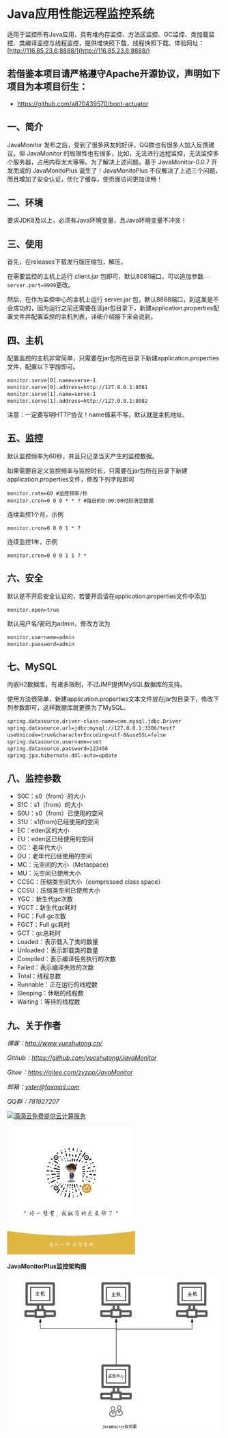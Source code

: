 # Java应用性能远程监控系统

适用于监控所有Java应用，具有堆内存监控、方法区监控、GC监控、类加载监控、类编译监控与线程监控，提供堆快照下载，线程快照下载。体验网址：[http://116.85.23.6:8888/](http://116.85.23.6:8888/)

## 若借鉴本项目请严格遵守Apache开源协议，声明如下项目为本项目衍生：

- https://github.com/a870439570/boot-actuator

## 一、简介

JavaMonitor 发布之后，受到了很多网友的好评，QQ群也有很多人加入反馈建议。但 JavaMonitor 的局限性也有很多，比如，无法进行远程监控，无法监控多个服务器，占用内存太大等等。为了解决上述问题，基于 JavaMonitor-0.0.7 开发而成的 JavaMonitoPlus 诞生了！JavaMonitoPlus 不仅解决了上述三个问题，而且增加了安全认证，优化了缓存，使页面访问更加流畅！

## 二、环境

要求JDK8及以上，必须有Java环境变量，且Java环境变量不冲突！

## 三、使用

首先，在releases下载发行版压缩包，解压。

在需要监控的主机上运行 client.jar 包即可，默认8081端口，可以追加参数`--server.port=9999`更改。

然后，在作为监控中心的主机上运行 server.jar 包，默认8888端口，到这里是不会成功的，因为运行之前还需要在该jar包目录下，新建application.properties配置文件并配置监控的主机列表，详细介绍接下来会说到。

## 四、主机

配置监控的主机非常简单，只需要在jar包所在目录下新建application.properties文件，配置以下字段即可。

```properties
monitor.serve[0].name=serve-1
monitor.serve[0].address=http://127.0.0.1:8081
monitor.serve[1].name=serve-1
monitor.serve[1].address=http://127.0.0.1:8082
```

注意：一定要写明HTTP协议！name值若不写，默认就是主机地址。

## 五、监控

默认监控频率为60秒，并且只记录当天产生的监控数据。

如果需要自定义监控频率与监控时长，只需要在jar包所在目录下新建application.properties文件，修改下列字段即可

```
monitor.rate=60 #监控频率/秒
monitor.cron=0 0 0 * * ? #每日的0:00:00时刻清空数据
```

连续监控1个月，示例

```
monitor.cron=0 0 0 1 * ?
```

连续监控1年，示例

```
monitor.cron=0 0 0 1 1 ? *
```

## 六、安全

默认是不开启安全认证的，若要开启请在application.properties文件中添加

```properties
monitor.open=true
```

默认用户名/密码为admin，修改方法为

```properties
monitor.username=admin
monitor.password=admin
```

## 七、MySQL

内嵌H2数据库，有诸多限制，不过JMP提供MySQL数据库的支持。

使用方法很简单，新建application.properties文本文件放在jar包目录下，修改下列参数即可，这样数据库就更换为了MySQL。

```properties
spring.datasource.driver-class-name=com.mysql.jdbc.Driver
spring.datasource.url=jdbc:mysql://127.0.0.1:3306/test?useUnicode=true&characterEncoding=utf-8&useSSL=false
spring.datasource.username=root
spring.datasource.password=123456
spring.jpa.hibernate.ddl-auto=update
```

## 八、监控参数

- S0C：s0（from）的大小
- S1C：s1（from）的大小
- S0U：s0（from）已使用的空间
- S1U：s1(from)已经使用的空间
- EC：eden区的大小
- EU：eden区已经使用的空间
- OC：老年代大小
- OU：老年代已经使用的空间
- MC：元空间的大小（Metaspace）
- MU：元空间已使用大小
- CCSC：压缩类空间大小（compressed class space）
- CCSU：压缩类空间已使用大小
- YGC：新生代gc次数
- YGCT：新生代gc耗时
- FGC：Full gc次数
- FGCT：Full gc耗时
- GCT：gc总耗时
- Loaded：表示载入了类的数量
- Unloaded：表示卸载类的数量
- Compiled：表示编译任务执行的次数
- Failed：表示编译失败的次数
- Total：线程总数
- Runnable：正在运行的线程数
- Sleeping：休眠的线程数
- Waiting：等待的线程数

## 九、关于作者

*博客：http://www.yueshutong.cn/*

*Github：https://github.com/yueshutong/JavaMonitor*

*Gitee：https://gitee.com/zyzpp/JavaMonitor*

*邮箱：yster@foxmail.com*

*QQ群：781927207*

<img src="./JavaMonitor/picture/didiyun.png" width="100px">[滴滴云免费提供云计算服务](https://www.didiyun.com/?channel=14214)

<img src="./JavaMonitor/picture/赞赏码.png" width="300px">

**JavaMonitorPlus监控架构图**

![./JavaMonitor/picture/20190317192605.png](./JavaMonitor/picture/20190317192605.png)

